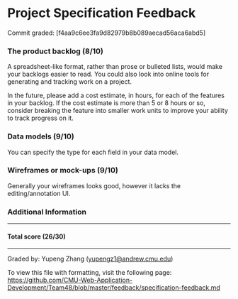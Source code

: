 Project Specification Feedback
==================

Commit graded: [f4aa9c6ee3fa9d82979b8b089aecad56aca6abd5]

### The product backlog (8/10)

A spreadsheet-like format, rather than prose or bulleted lists, would make your backlogs easier to read. You could also look into online tools for generating and tracking work on a project.

In the future, please add a cost estimate, in hours, for each of the features in your backlog. If the cost estimate is more than 5 or 8 hours or so, consider breaking the feature into smaller work units to improve your ability to track progress on it.

### Data models (9/10)

You can specify the type for each field in your data model.

### Wireframes or mock-ups (9/10)

Generally your wireframes looks good, however it lacks the editing/annotation UI.

### Additional Information

---
#### Total score (26/30)
---
Graded by: Yupeng Zhang (yupengz1@andrew.cmu.edu)

To view this file with formatting, visit the following page: https://github.com/CMU-Web-Application-Development/Team48/blob/master/feedback/specification-feedback.md

